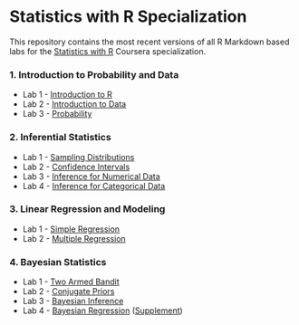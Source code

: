 # Statistics with R Specialization

This repository contains the most recent versions of all R Markdown based labs for the [Statistics with R](https://www.coursera.org/specializations/statistics) Coursera specialization.

### 1. Introduction to Probability and Data

- Lab 1 - [Introduction to R](1.1_intro_to_r/intro_to_r_Coursera.Rmd)
- Lab 2 - [Introduction to Data](1.2_intro_to_data/intro_to_data_Coursera.Rmd)
- Lab 3 - [Probability](1.3_probability/probability_Coursera.Rmd)

### 2. Inferential Statistics

- Lab 1 - [Sampling Distributions](2.1_sampling_distributions/sampling_distributions_Coursera.Rmd)
- Lab 2 - [Confidence Intervals](2.2_confidence_intervals/confidence_intervals_Coursera.Rmd)
- Lab 3 - [Inference for Numerical Data](2.3_inf_for_numerical_data/inf_for_numerical_data_Coursera.Rmd)
- Lab 4 - [Inference for Categorical Data](2.4_inf_for_categorical_data/inf_for_categorical_data_Coursera.Rmd)

### 3. Linear Regression and Modeling

- Lab 1 - [Simple Regression](3.1_simple_regression/simple_regression_Coursera.Rmd)
- Lab 2 - [Multiple Regression](3.2_multiple_regression/multiple_regression_Coursera.Rmd)

### 4. Bayesian Statistics

- Lab 1 - [Two Armed Bandit](4.1_two_armed_bandit/two_armed_bandit_Coursera.Rmd)
- Lab 2 - [Conjugate Priors](4.2_conjugate_priors/credible_interval_Coursera.Rmd)
- Lab 3 - [Bayesian Inference](4.3_bayesian_inference/bayesian_inference.Rmd)
- Lab 4 - [Bayesian Regression](4.4_bayes_regression/bayes_regression_Coursera.Rmd)  ([Supplement](4.4_bayes_regression/bayes_regression_Coursera_supplement.Rmd))
